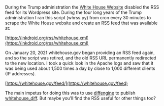 During the Trump administration the [White House Website] disabled the RSS feed for its Wordpress site. During the four long years of the Trump administration I ran this script (whrss.py) from cron every 30 minutes to scrape the White House website and create an RSS feed that was available at: 

[https://inkdroid.org/rss/whitehouse.xml](https://inkdroid.org/rss/whitehouse.xml)

On January 20, 2021 whitehouse.gov began providing an RSS feed again, and so the script was retired, and the old RSS URL permanently redirected to the new location. I took a quick look in the Apache logs and saw that it was being used about 1,500 times a day by close to 1,000 different clients (IP addresses).

[https://whitehouse.gov/feed/](https://whitehouse.gov/feed)

The main impetus for doing this was to use [diffengine] to publish [whitehouse_diff]. But maybe you'll find the RSS useful for other things too?

[White House Website]: https://www.whitehouse.gov/news/ 
[diffengine]: https://github.docnow/diffengine
[whitehouse_diff]: https://twitter.com/whitehouse_diff
